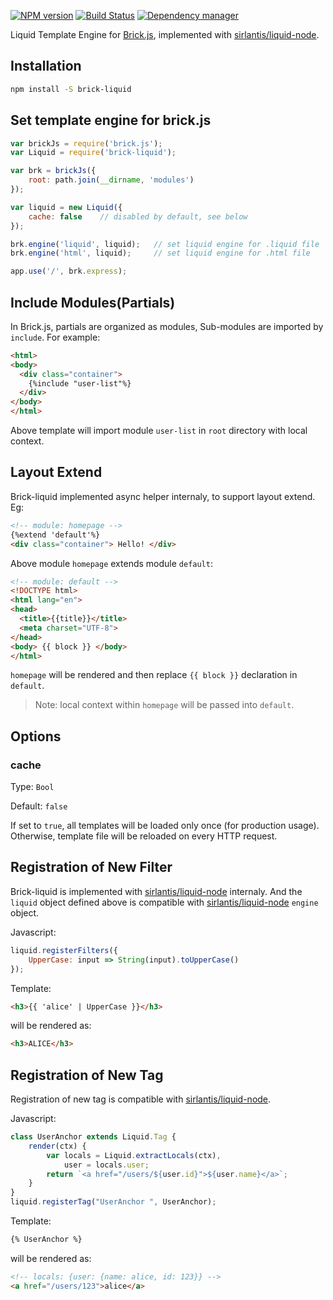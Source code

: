[![NPM version](https://img.shields.io/npm/v/brick-liquid.svg?style=flat)](https://www.npmjs.org/package/brick-liquid)
[![Build Status](https://travis-ci.org/brick-js/brick-liquid.svg?branch=master)](https://travis-ci.org/brick-js/brick-liquid)
[![Dependency manager](https://david-dm.org/brick-js/brick-liquid.png)](https://david-dm.org/brick-js/brick-liquid)

Liquid Template Engine for [Brick.js][brk], implemented with [sirlantis/liquid-node][sirlantis/liquid-node].

## Installation

```bash
npm install -S brick-liquid
```

## Set template engine for brick.js

```javascript
var brickJs = require('brick.js');
var Liquid = require('brick-liquid');

var brk = brickJs({
    root: path.join(__dirname, 'modules')
});

var liquid = new Liquid({
    cache: false    // disabled by default, see below
});

brk.engine('liquid', liquid);   // set liquid engine for .liquid file 
brk.engine('html', liquid);     // set liquid engine for .html file

app.use('/', brk.express);
```

## Include Modules(Partials)

In Brick.js, partials are organized as modules,
Sub-modules are imported by `include`. For example:

```html
<html>
<body>
  <div class="container">
    {%include "user-list"%}
  </div>
</body>
</html>
```

Above template will import module `user-list` in `root` directory with local context.

## Layout Extend 

Brick-liquid implemented async helper internaly, to support layout extend. Eg: 

```html
<!-- module: homepage -->
{%extend 'default'%}
<div class="container"> Hello! </div>
```

Above module `homepage` extends module `default`: 

```html
<!-- module: default -->
<!DOCTYPE html>
<html lang="en">
<head>
  <title>{{title}}</title>
  <meta charset="UTF-8">
</head>
<body> {{ block }} </body>
</html>
```

`homepage` will be rendered and then replace `{{ block }}` declaration in `default`.

> Note: local context within `homepage` will be passed into `default`.

## Options

### cache

Type: `Bool`

Default: `false`

If set to `true`, all templates will be loaded only once (for production usage). Otherwise, template file will be reloaded on every HTTP request.

## Registration of New Filter

Brick-liquid is implemented with [sirlantis/liquid-node][sirlantis/liquid-node] internaly. And the `liquid` object defined above is compatible with [sirlantis/liquid-node][sirlantis/liquid-node] `engine` object.

Javascript:

```javascript
liquid.registerFilters({
    UpperCase: input => String(input).toUpperCase()
});
```

Template:

```html
<h3>{{ 'alice' | UpperCase }}</h3>
```

will be rendered as: 

```html
<h3>ALICE</h3>
```

## Registration of New Tag

Registration of new tag is compatible with [sirlantis/liquid-node][sirlantis/liquid-node].

Javascript:

```javascript
class UserAnchor extends Liquid.Tag {
    render(ctx) {
        var locals = Liquid.extractLocals(ctx),
            user = locals.user;
        return `<a href="/users/${user.id}">${user.name}</a>`;
    }
}
liquid.registerTag("UserAnchor ", UserAnchor);
```

Template:

```html
{% UserAnchor %}
```

will be rendered as: 

```html
<!-- locals: {user: {name: alice, id: 123}} -->
<a href="/users/123">alice</a>
```

[brk]: https://github.com/brick-js/brick.js
[sirlantis/liquid-node]: https://github.com/sirlantis/liquid-node
